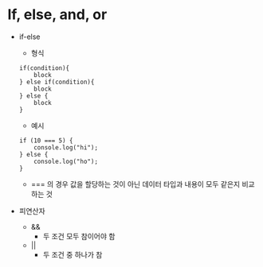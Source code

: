 # If, else, and, or

- if-else
    - 형식
    ```
    if(condition){
        block
    } else if(condition){
        block
    } else {
        block
    }
    ```
    - 예시
    ```
    if (10 === 5) {
        console.log("hi");
    } else {
        console.log("ho");
    }
    ```
    - === 의 경우 값을 할당하는 것이 아닌 데이터 타입과 내용이 모두 같은지 비교하는 것


- 피연산자
   - &&
      - 두 조건 모두 참이어야 함
   - ||
      - 두 조건 중 하나가 참

